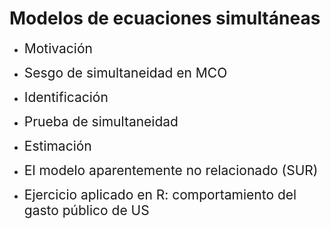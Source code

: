 # Modelos de ecuaciones simultáneas
- <span style="font-size:150%">Motivación</span> <br>

- <span style="font-size:150%"> Sesgo de simultaneidad en MCO</span> <br>

- <span style="font-size:150%"> Identificación</span> <br>

- <span style="font-size:150%"> Prueba de simultaneidad</span> <br>

- <span style="font-size:150%"> Estimación</span> <br>

- <span style="font-size:150%"> El modelo aparentemente no relacionado (SUR)</span><br>

- <span style="font-size:150%"> Ejercicio aplicado en R: comportamiento del gasto público de US</span>

